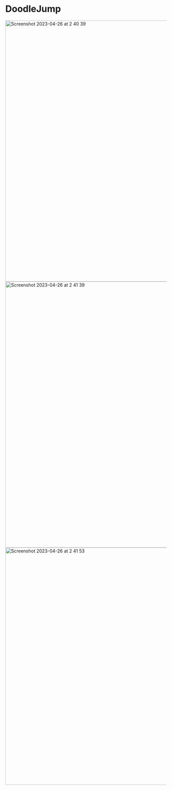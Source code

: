 # DoodleJump
<img width="814" alt="Screenshot 2023-04-26 at 2 40 39" src="https://user-images.githubusercontent.com/58401645/234430884-3498e74b-8a74-4ac0-89b5-b8211b0368f9.png">



<img width="829" alt="Screenshot 2023-04-26 at 2 41 39" src="https://user-images.githubusercontent.com/58401645/234430917-c8d04a44-955b-4814-b1cb-3140bb434f54.png">





<img width="740" alt="Screenshot 2023-04-26 at 2 41 53" src="https://user-images.githubusercontent.com/58401645/234430950-0895d518-131b-4309-9f57-879315ea9c88.png">
